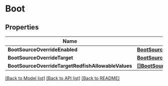 # Boot

## Properties

Name | Type | Description | Notes
------------ | ------------- | ------------- | -------------
**BootSourceOverrideEnabled** | [**BootSourceOverrideEnabled**](BootSourceOverrideEnabled.md) |  | [optional] 
**BootSourceOverrideTarget** | [**BootSource**](BootSource.md) |  | [optional] 
**BootSourceOverrideTargetRedfishAllowableValues** | [**[]BootSource**](BootSource.md) |  | [optional] 

[[Back to Model list]](../README.md#documentation-for-models) [[Back to API list]](../README.md#documentation-for-api-endpoints) [[Back to README]](../README.md)


